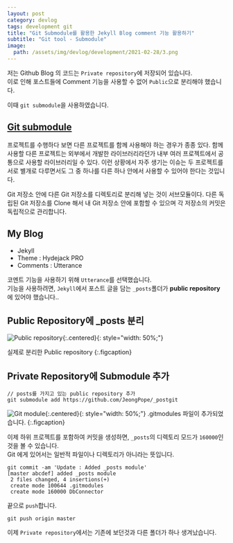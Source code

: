 ```yaml
---
layout: post
category: devlog
tags: development git
title: "Git Submodule를 활용한 Jekyll Blog comment 기능 활용하기"
subtitle: "Git tool - Submodule"
image:
  path: /assets/img/devlog/development/2021-02-28/3.png
---
```


저는 Github Blog 의 코드는 `Private repository`에 저장되어 있습니다.<br>
이로 인해 포스트들에 Comment 기능을 사용할 수 없어 `Public`으로 분리해야 했습니다.

이때 `git submodule`을 사용하였습니다.

<!--more-->

## [Git submodule](https://git-scm.com/book/ko/v2/Git-도구-서브모듈)
프로젝트를 수행하다 보면 다른 프로젝트를 함께 사용해야 하는 경우가 종종 있다. 함께 사용할 다른 프로젝트는 외부에서 개발한 라이브러리라던가 내부 여러 프로젝트에서 공통으로 사용할 라이브러리일 수 있다. 이런 상황에서 자주 생기는 이슈는 두 프로젝트를 서로 별개로 다루면서도 그 중 하나를 다른 하나 안에서 사용할 수 있어야 한다는 것입니다.

Git 저장소 안에 다른 Git 저장소를 디렉토리로 분리해 넣는 것이 서브모듈이다. 다른 독립된 Git 저장소를 Clone 해서 내 Git 저장소 안에 포함할 수 있으며 각 저장소의 커밋은 독립적으로 관리합니다.

## My Blog
* Jekyll
* Theme : Hydejack PRO
* Comments : Utterance

코멘트 기능을 사용하기 위해 `Utterance`를 선택했습니다. <br>
기능을 사용하려면, `Jekyll`에서 포스트 글을 담는 `_posts`폴더가 **public repository**에 있어야 했습니다..

## Public Repository에 _posts 분리
![Public repository](/assets/img/devlog/development/2021-02-28/4.png){:.centered}{: style="width: 50%;"}

실제로 분리한 Public repository
{:.figcaption}

## Private Repository에 Submodule 추가
```shell
// posts를 가지고 있는 public repository 추가
git submodule add https://github.com/JeongPope/_postgit
```

![Git module](/assets/img/devlog/development/2021-02-28/5.png){:.centered}{: style="width: 50%;"}
.gitmodules 파일이 추가되었습니다.
{:.figcaption}

이제 하위 프로젝트를 포함하여 커밋을 생성하면, `_posts`의 디렉토리 모드가 `160000`인것을 볼 수 있습니다.<br>
Git 에게 있어서는 일반적 파일이나 디렉토리가 아니라는 뜻입니다.
```shell
git commit -am 'Update : Added _posts module'
[master abcdef] added _posts module
 2 files changed, 4 insertions(+)
 create mode 100644 .gitmodules
 create mode 160000 DbConnector
```

끝으로 `push`합니다.
```shell
git push origin master
```

이제 `Private repository`에서는 기존에 보던것과 다른 폴더가 하나 생겨났습니다.
